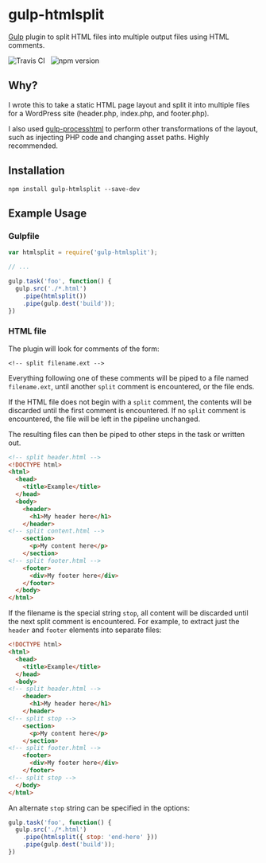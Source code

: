 # gulp-htmlsplit

[Gulp](http://gulpjs.com/) plugin to split HTML files into multiple output files using HTML comments.

![Travis CI](http://img.shields.io/travis/tonygambone/gulp-htmlsplit.svg)
&nbsp;
![npm version](http://img.shields.io/npm/v/gulp-htmlsplit.svg)

## Why?

I wrote this to take a static HTML page layout and split it into multiple files
for a WordPress site (header.php, index.php, and footer.php).

I also used [gulp-processhtml](https://github.com/Wildhoney/gulp-processhtml) to
perform other transformations of the layout, such as injecting PHP code and
changing asset paths. Highly recommended.

## Installation

`npm install gulp-htmlsplit --save-dev`

## Example Usage

### Gulpfile

```js
var htmlsplit = require('gulp-htmlsplit');

// ...

gulp.task('foo', function() {
  gulp.src('./*.html')
    .pipe(htmlsplit())
    .pipe(gulp.dest('build'));
})
```

### HTML file

The plugin will look for comments of the form:

`<!-- split filename.ext -->`

Everything following one of these comments will be piped to a file named `filename.ext`,
until another `split` comment is encountered, or the file ends.

If the HTML file does not begin with a `split` comment, the contents will be discarded
until the first comment is encountered.  If no `split` comment is encountered,
the file will be left in the pipeline unchanged.

The resulting files can then be piped to other steps in the task or written out.

```html
<!-- split header.html -->
<!DOCTYPE html>
<html>
  <head>
    <title>Example</title>
  </head>
  <body>
    <header>
      <h1>My header here</h1>
    </header>
<!-- split content.html -->
    <section>
      <p>My content here</p>
    </section>
<!-- split footer.html -->
    <footer>
      <div>My footer here</div>
    </footer>
  </body>
</html>
```

If the filename is the special string `stop`, all content will be discarded until
the next split comment is encountered.  For example, to extract just the `header`
and `footer` elements into separate files:

```html
<!DOCTYPE html>
<html>
  <head>
    <title>Example</title>
  </head>
  <body>
<!-- split header.html -->
    <header>
      <h1>My header here</h1>
    </header>
<!-- split stop -->
    <section>
      <p>My content here</p>
    </section>
<!-- split footer.html -->
    <footer>
      <div>My footer here</div>
    </footer>
<!-- split stop -->
  </body>
</html>
```

An alternate `stop` string can be specified in the options:

```js
gulp.task('foo', function() {
  gulp.src('./*.html')
    .pipe(htmlsplit({ stop: 'end-here' }))
    .pipe(gulp.dest('build'));
})
```
